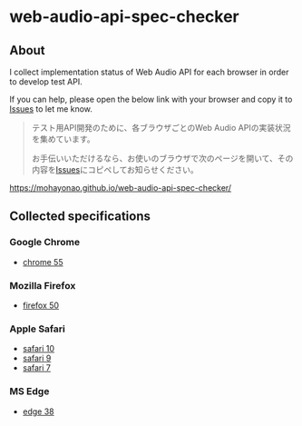 # web-audio-api-spec-checker

## About

I collect implementation status of Web Audio API for each browser in order to develop test API.

If you can help, please open the below link with your browser and copy it to [Issues](https://github.com/mohayonao/web-audio-api-spec-checker/issues) to let me know.

> テスト用API開発のために、各ブラウザごとのWeb Audio APIの実装状況を集めています。
>
> お手伝いいただけるなら、お使いのブラウザで次のページを開いて、その内容を[Issues](https://github.com/mohayonao/web-audio-api-spec-checker/issues)にコピペしてお知らせください。

https://mohayonao.github.io/web-audio-api-spec-checker/

## Collected specifications
### Google Chrome
- [chrome 55](specs/chrome-55.json)

### Mozilla Firefox
- [firefox 50](specs/firefox-50.json)

### Apple Safari
- [safari 10](specs/safari-10.json)
- [safari 9](specs/safari-9.json)
- [safari 7](specs/safari-7.json)

### MS Edge
- [edge 38](specs/edge-38.json)
